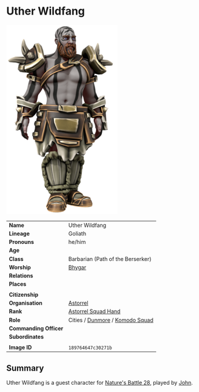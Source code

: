 # Uther Wildfang

<img src="https://raw.githubusercontent.com/jesskelsall/astarus-images/main/characters/portraits/189764647c30271b.png" height="500" />

|||
| --- | --- |
| **Name** | Uther Wildfang | character.3
| **Lineage** | Goliath |
| **Pronouns** | he/him |
| **Age** | |
| **Class** | Barbarian (Path of the Berserker) |
| **Worship** | [Bhygar](../gods/deities/bhygar.md) |
| **Relations** | |
| **Places** | |
|||
| **Citizenship** | |
| **Organisation** | [Astorrel](../organisations/astorrel/astorrel.md) |
| **Rank** | [Astorrel Squad Hand](../organisations/astorrel/ranks/astorrel-squad-hand.md) |
| **Role** | Cities / [Dunmore](../places/cities/dunmore.md) / [Komodo Squad](../organisations/astorrel/squads/komodo-squad.md) |
| **Commanding Officer** | |
| **Subordinates** | |
|||
| **Image ID** | `189764647c30271b` |

## Summary

Uther Wildfang is a guest character for [Nature's Battle 28](../storylines/ended/natures-battle-28.md), played by [John](../players/john.md).
